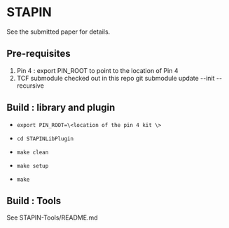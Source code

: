 # STAPIN
See the submitted paper for details.

## Pre-requisites
 1. Pin 4 : export PIN_ROOT to point to the location of Pin 4
 2. TCF submodule checked out in this repo
     git submodule update --init --recursive

## Build : library and plugin

 - `export PIN_ROOT=\<location of the pin 4 kit \>`

 - `cd STAPINLibPlugin`

 - `make clean`

 - `make setup`

 - `make `


## Build : Tools
  See STAPIN-Tools/README.md
